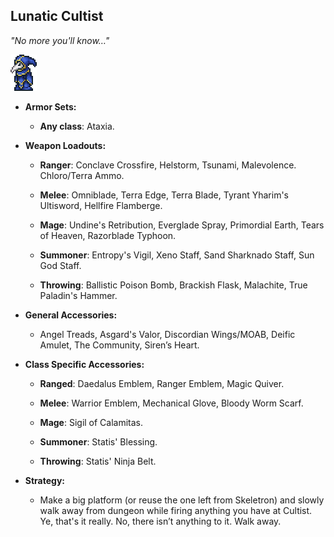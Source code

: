 ## Lunatic Cultist

*"No more you'll know…"*

![image alt text](../public/BMbpD6rCZ1qoniF20u7H2A_img_58.png)

* **Armor Sets:**

    * **Any class**: Ataxia.

* **Weapon Loadouts:**

    * **Ranger**: Conclave Crossfire, Helstorm, Tsunami, Malevolence. Chloro/Terra Ammo.

    * **Melee**: Omniblade, Terra Edge, Terra Blade, Tyrant Yharim's Ultisword, Hellfire Flamberge.

    * **Mage**: Undine's Retribution, Everglade Spray, Primordial Earth, Tears of Heaven, Razorblade Typhoon.

    * **Summoner**: Entropy's Vigil, Xeno Staff, Sand Sharknado Staff, Sun God Staff.

    * **Throwing**: Ballistic Poison Bomb, Brackish Flask, Malachite, True Paladin's Hammer.

* **General Accessories:**

    * Angel Treads, Asgard's Valor, Discordian Wings/MOAB, Deific Amulet, The Community, Siren’s Heart.

* **Class Specific Accessories:**

    * **Ranged**: Daedalus Emblem, Ranger Emblem, Magic Quiver.

    * **Melee**: Warrior Emblem, Mechanical Glove, Bloody Worm Scarf.

    * **Mage**: Sigil of Calamitas.

    * **Summoner**: Statis' Blessing.

    * **Throwing**: Statis' Ninja Belt.

* **Strategy:**

    * Make a big platform (or reuse the one left from Skeletron) and slowly walk away from dungeon while firing anything you have at Cultist. Ye, that's it really. No, there isn’t anything to it. Walk away.
